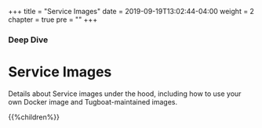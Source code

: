 +++
title = "Service Images"
date = 2019-09-19T13:02:44-04:00
weight = 2
chapter = true
pre = "<b></b>"
+++

### Deep Dive

# Service Images

Details about Service images under the hood, including how to use your own Docker image and Tugboat-maintained images.

{{%children%}}
